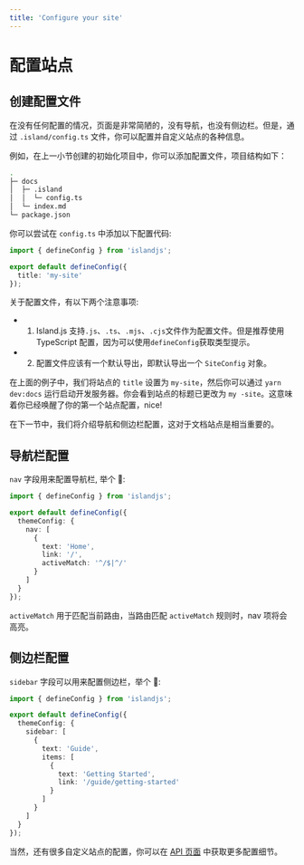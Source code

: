 ```yaml
---
title: 'Configure your site'
---
```


# 配置站点

## 创建配置文件

在没有任何配置的情况，页面是非常简陋的，没有导航，也没有侧边栏。但是，通过 `.island/config.ts` 文件，你可以配置并自定义站点的各种信息。

例如，在上一小节创建的初始化项目中，你可以添加配置文件，项目结构如下：

```bash
.
├─ docs
│  ├─ .island
│  │  └─ config.ts
│  └─ index.md
└─ package.json
```

你可以尝试在 `config.ts` 中添加以下配置代码:

```ts
import { defineConfig } from 'islandjs';

export default defineConfig({
  title: 'my-site'
});
```

关于配置文件，有以下两个注意事项:

- 1. Island.js 支持`.js`、`.ts`、`.mjs`、`.cjs`文件作为配置文件。但是推荐使用 TypeScript 配置，因为可以使用`defineConfig`获取类型提示。

- 2. 配置文件应该有一个默认导出，即默认导出一个 `SiteConfig` 对象。

在上面的例子中，我们将站点的 `title` 设置为 `my-site`，然后你可以通过 `yarn dev:docs` 运行启动开发服务器。你会看到站点的标题已更改为 `my -site`。这意味着你已经唤醒了你的第一个站点配置，nice!

在下一节中，我们将介绍导航和侧边栏配置，这对于文档站点是相当重要的。

## 导航栏配置

`nav` 字段用来配置导航栏, 举个 🌰:

```ts
import { defineConfig } from 'islandjs';

export default defineConfig({
  themeConfig: {
    nav: [
      {
        text: 'Home',
        link: '/',
        activeMatch: '^/$|^/'
      }
    ]
  }
});
```

`activeMatch` 用于匹配当前路由，当路由匹配 `activeMatch` 规则时，nav 项将会高亮。

## 侧边栏配置

`sidebar` 字段可以用来配置侧边栏，举个 🌰:

```ts
import { defineConfig } from 'islandjs';

export default defineConfig({
  themeConfig: {
    sidebar: [
      {
        text: 'Guide',
        items: [
          {
            text: 'Getting Started',
            link: '/guide/getting-started'
          }
        ]
      }
    ]
  }
});
```

当然，还有很多自定义站点的配置，你可以在 [API 页面](/zh/api/index) 中获取更多配置细节。
